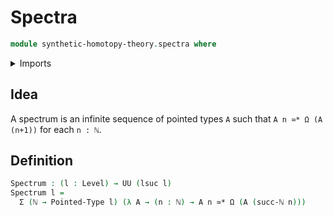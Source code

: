# Spectra

```agda
module synthetic-homotopy-theory.spectra where
```

<details><summary>Imports</summary>

```agda
open import elementary-number-theory.natural-numbers
open import foundation.dependent-pair-types
open import foundation.universe-levels
open import structured-types.pointed-equivalences
open import structured-types.pointed-types
open import synthetic-homotopy-theory.loop-spaces
```

</details>

## Idea

A spectrum is an infinite sequence of pointed types `A` such that `A n ≃* Ω (A (n+1))` for each `n : ℕ`.

## Definition

```agda
Spectrum : (l : Level) → UU (lsuc l)
Spectrum l =
  Σ (ℕ → Pointed-Type l) (λ A → (n : ℕ) → A n ≃* Ω (A (succ-ℕ n)))
```
